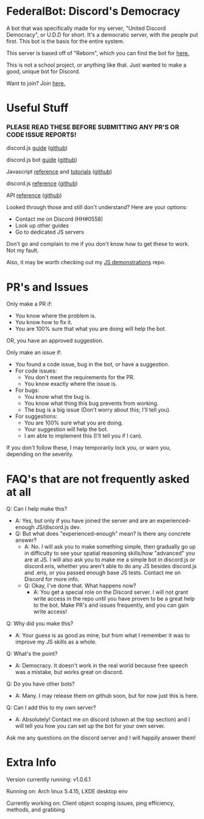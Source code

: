 # FederalBot: Discord's Democracy

A bot that was specifically made for my server, "United Discord Democracy", or U.D.D for short. It's a democratic server, with the people put first. This bot is the basis for the entire system.

This server is based off of "Reborn", which you can find the bot for [here.](https://github.com/Lunerr/reborn)

This is not a school project, or anything like that. Just wanted to make a good, unique bot for Discord.

Want to join? Join [here.](https://discord.gg/M672RYY)

# Useful Stuff

### PLEASE READ THESE BEFORE SUBMITTING ANY PR'S OR CODE ISSUE REPORTS!

discord.js [guide](https://www.discordjs.guide) ([github](https://github.com/discordjs/guide))

discord.js bot [guide](https://www.anidiots.guide) ([github](https://github.com/AnIdiotsGuide/discordjs-bot-guide))

Javascript [reference](https://developer.mozilla.org/en-US/docs/Web/JavaScript/Reference) and [tutorials](https://developer.mozilla.org/en-US/docs/Web/JavaScript/) ([github](https://github.com/mdn))

discord.js [reference](https://discord.js.org) ([github](https://www.github.com/discordjs/discord.js))

API [reference](https://www.discordapp.com/developers/docs/intro) ([github](https://github.com/discordapp/discord-api-docs))

Looked through those and still don't understand? Here are your options:
* Contact me on Discord (HH#0558)
* Look up other guides
* Go to dedicated JS servers

Don't go and complain to me if you don't know how to get these to work. Not my fault.

Also, it may be worth checking out my [JS demonstrations](https://github.com/spergmoment/js-demonstrations) repo.
# PR's and Issues

Only make a PR if:
* You know where the problem is.
* You know how to fix it.
* You are 100% sure that what you are doing will help the bot.

OR, you have an approved suggestion.

Only make an issue if:
* You found a code issue, bug in the bot, or have a suggestion.
* For code issues:
  * You don't meet the requirements for the PR.
  * You know exactly where the issue is.
* For bugs:
  * You know what the bug is.
  * You know what thing this bug prevents from working.
  * The bug is a big issue (Don't worry about this; I'll tell you).
* For suggestions:
  * You are 100% sure what you are doing.
  * Your suggestion will help the bot.
  * I am able to implement this (I'll tell you if I can).

If you don't follow these, I may temporarily lock you, or warn you, depending on the severity.
# FAQ's that are not frequently asked at all

Q: Can I help make this?
* A: Yes, but only if you have joined the server and are an experienced-enough JS/discord.js dev. 
* Q: But what does "experienced-enough" mean? Is there any concrete answer?
  * A: No. I will ask you to make something simple, then gradually go up in difficulty to see your spatial reasoning skills/how "advanced" you are at JS. I will also ask you to make me a simple bot in discord.js or discord.eris, whether you aren't able to do any JS besides discord.js and .eris, or you passed enough base JS tests. Contact me on Discord for more info.
   * Q: Okay, I've done that. What happens now?
     * A: You get a special role on the Discord server. I will not grant write access in the repo until you have proven to be a great help to the bot. Make PR's and issues frequently, and you can gain write access!

Q: Why did you make this?
* A: Your guess is as good as mine, but from what I remember it was to improve my JS skills as a whole.

Q: What's the point?
* A: Democracy. It doesn't work in the real world because free speech was a mistake, but works great on discord.

Q: Do you have other bots?
* A: Many. I may release them on github soon, but for now just this is here.

Q: Can I add this to my own server?
* A: Absolutely! Contact me on discord (shown at the top section) and I will tell you how you can set up the bot for your own server.

Ask me any questions on the discord server and I will happily answer them!
# Extra Info

Version currently running: v1.0.6.1

Running on: Arch linux 5.4.15, LXDE desktop env

Currently working on: Client object scoping issues, ping efficiency, methods, and grabbing
